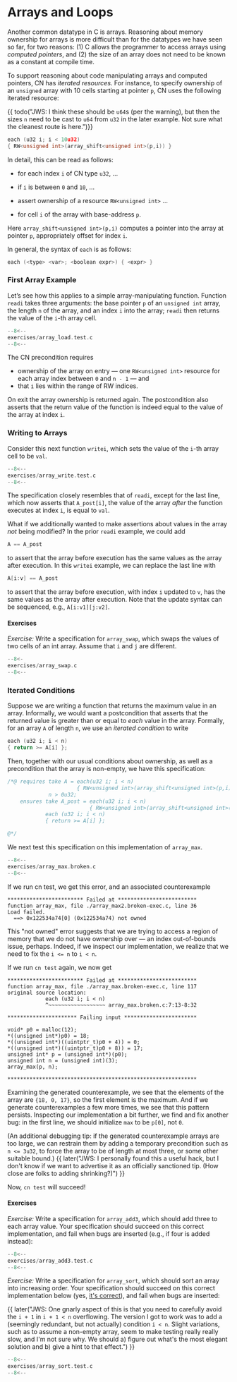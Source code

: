 # Arrays and Loops

Another common datatype in C is arrays. Reasoning about memory ownership for arrays is more difficult than for the datatypes we have seen so far, for two reasons: (1) C allows the programmer to access arrays using _computed pointers_, and (2) the size of an array does not need to be known as a constant at compile time.

To support reasoning about code manipulating arrays and computed pointers, CN has _iterated resources_. For instance, to specify ownership of an `unsigned` array with 10 cells starting at pointer `p`, CN uses the following iterated resource:

{{ todo("JWS: I think these should be `u64`s (per the warning),
but then the sizes `n` need to be cast to `u64` from `u32`
in the later example. Not sure what the cleanest route is here.")}}

```c
each (u32 i; i < 10u32)
{ RW<unsigned int>(array_shift<unsigned int>(p,i)) }
```

In detail, this can be read as follows:

- for each index `i` of CN type `u32`, …

- if `i` is between `0` and `10`, …

- assert ownership of a resource `RW<unsigned int>` …

- for cell `i` of the array with base-address `p`.

Here `array_shift<unsigned int>(p,i)` computes a pointer into the array at pointer `p`, appropriately offset for index `i`.

In general, the syntax of `each` is as follows:

```c
each (<type> <var>; <boolean expr>) { <expr> }
```

### First Array Example

Let’s see how this applies to a simple array-manipulating function. Function `readi` takes three arguments: the base pointer `p` of an `unsigned int` array, the length `n` of the array, and an index `i` into the array; `readi` then returns the value of the `i`-th array cell.

```c title="exercises/array_load.test.c"
--8<--
exercises/array_load.test.c
--8<--
```

The CN precondition requires

- ownership of the array on entry — one `RW<unsigned int>` resource for each array index between `0` and `n - 1` — and
- that `i` lies within the range of RW indices.

On exit the array ownership is returned again. The postcondition also asserts that the return value of the function is indeed equal to the value of the array at index `i`.

### Writing to Arrays

Consider this next function `writei`, which sets the value of the `i`-th array cell to be `val`.

```c title="exercises/array_write.test.c"
--8<--
exercises/array_write.test.c
--8<--
```

The specification closely resembles that of `readi`, except for the last line, which now asserts that `A_post[i]`, the value of the array _after_ the function executes at index `i`, is equal to `val`.

What if we additionally wanted to make assertions about values in the array _not_ being modified? In the prior `readi` example, we could add
```c
A == A_post
```
to assert that the array before execution has the same values as the array after execution. In this `writei` example, we can replace the last line with
```c
A[i:v] == A_post
```
to assert that the array before execution, with index `i` updated to `v`, has the same values as the array after execution. Note that the update syntax can be sequenced, e.g., `A[i:v1][j:v2]`.

#### Exercises

_Exercise:_ Write a specification for `array_swap`, which swaps the values of two cells of an int array. Assume that `i` and `j` are different.

```c title="exercises/array_swap.c"
--8<-
exercises/array_swap.c
--8<--
```

### Iterated Conditions

Suppose we are writing a function that returns the maximum value in an array. Informally, we would want a postcondition that asserts that the returned value is greater than or equal to _each_ value in the array. Formally, for an array `A` of length `n`, we use an _iterated condition_ to write

```c
each (u32 i; i < n)
{ return >= A[i] };
```

Then, together with our usual conditions about ownership, as well as a precondition that the array is non-empty, we have this specification:

```c
/*@ requires take A = each(u32 i; i < n)
                      { RW<unsigned int>(array_shift<unsigned int>(p,i)) };
             n > 0u32;
    ensures take A_post = each(u32 i; i < n)
                          { RW<unsigned int>(array_shift<unsigned int>(p,i)) };
            each (u32 i; i < n)
            { return >= A[i] };

@*/
```

We next test this specification on this implementation of `array_max`.

```c title="exercises/array_max.broken.c"
--8<--
exercises/array_max.broken.c
--8<--
```

If we run cn test, we get this error, and an associated counterexample

```
************************ Failed at *************************
function array_max, file ./array_max2.broken-exec.c, line 36
Load failed.
  ==> 0x122534a74[0] (0x122534a74) not owned
```

This "not owned" error suggests that we are trying to access a region of memory that we do not have ownership over — an index out-of-bounds issue, perhaps. Indeed, if we inspect our implementation, we realize that we need to fix the `i <= n` to `i < n`.


If we run `cn test` again, we now get

```
************************ Failed at *************************
function array_max, file ./array_max.broken-exec.c, line 117
original source location:
            each (u32 i; i < n)
            ^~~~~~~~~~~~~~~~~~~ array_max.broken.c:7:13-8:32

********************** Failing input ***********************

void* p0 = malloc(12);
*((unsigned int*)p0) = 18;
*((unsigned int*)((uintptr_t)p0 + 4)) = 0;
*((unsigned int*)((uintptr_t)p0 + 8)) = 17;
unsigned int* p = (unsigned int*)(p0);
unsigned int n = (unsigned int)(3);
array_max(p, n);

************************************************************

```

Examining the generated counterexample, we see that the elements of the array are `{18, 0, 17}`, so the first element is the maximum. And if we generate counterexamples a few more times, we see that this pattern persists. Inspecting our implementation a bit further, we find and fix another bug: in the first line, we should initialize `max` to be `p[0]`, not `0`.

(An additional debugging tip: if the generated counterexample arrays are too large, we can restrain them by adding a temporary precondition such as `n <= 3u32`, to force the array to be of length at most three, or some other suitable bound.)
{{ later("JWS: I personally found this a useful hack, but I don't
know if we want to advertise it as an officially sanctioned tip. (How
close are folks to adding shrinking?)") }}

Now, `cn test` will succeed!

#### Exercises

_Exercise:_ Write a specification for `array_add3`, which should add three to each array value. Your specification should succeed on this correct implementation, and fail when bugs are inserted (e.g., if four is added instead):

```c title="exercises/array_add3.test.c"
--8<--
exercises/array_add3.test.c
--8<--
```

_Exercise:_ Write a specification for `array_sort`, which should sort
an array into increasing order. Your specification should succeed on
this correct implementation below 
(yes, [it's correct](https://arxiv.org/abs/2110.01111)), and fail 
when bugs are inserted:

{{ later("JWS: One gnarly aspect of this is that you need to carefully
avoid the `i + 1` in `i + 1 < n` overflowing. The version I got to
work was to add a (seemingly redundant, but not actually) condition `i
< n`. Slight variations, such as to assume a non-empty array, seem to
make testing really really slow, and I'm not sure why. We should a)
figure out what's the most elegant solution and b) give a hint to that
effect.") }}

```c title="exercises/array_sort.test.c"
--8<--
exercises/array_sort.test.c
--8<--
```
